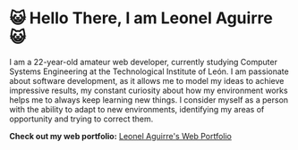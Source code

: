 # 😺 Hello There, I am Leonel Aguirre 😺

I am a 22-year-old amateur web developer, currently studying Computer Systems Engineering at the Technological Institute of León. I am passionate about software development, as it allows me to model my ideas to achieve impressive results, my constant curiosity about how my environment works helps me to always keep learning new things. I consider myself as a person with the ability to adapt to new environments, identifying my areas of opportunity and trying to correct them.

**Check out my web portfolio:** [Leonel Aguirre's Web Portfolio](noisyapple.github.io)
